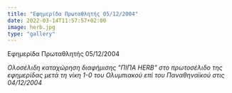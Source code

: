 ```yaml
---
title: "Εφημερίδα Πρωταθλητής 05/12/2004"
date: 2022-03-14T11:57:57+02:00
image: herb.jpg
type: "gallery"
---
```


Εφημερίδα Πρωταθλητής 05/12/2004

*Ολοσέλιδη καταχώρηση διαφήμισης "ΠΙΠΑ HERB" στο πρωτοσέλιδο της εφημερίδας μετά τη νίκη 1-0 του Ολυμπιακού επί του Παναθηναϊκού στις 04/12/2004*
